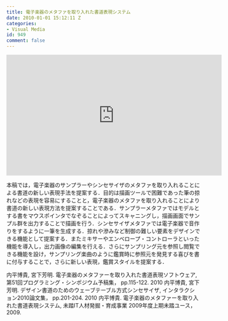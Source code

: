 ```yaml
---
title: 電子楽器のメタファを取り入れた書道表現システム
date: 2010-01-01 15:12:11 Z
categories:
- Visual Media
id: 949
comment: false
---
```


<iframe width="560" height="315" src="https://www.youtube.com/embed/9hq7HRkp3n0" frameborder="0" allowfullscreen></iframe>



本稿では，電子楽器のサンプラーやシンセサイザのメタファを取り入れることによる書道の新しい表現手法を提案する．目的は描画ツールで困難であった筆の掠れなどの表現を容易にすることと，電子楽器のメタファを取り入れることにより書道の新しい表現方法を提案することである．サンプラーメタファではモデルとする書をマウスポインタでなぞることによってスキャニングし，描画画面でサンプル群を出力することで描画を行う．シンセサイザメタファでは電子楽器で音作りをするように一筆を生成する．掠れや滲みなど制御の難しい要素をデザインできる機能として提案する．またミキサーやエンベロープ・コントローラといった機能を導入し，出力画像の編集を行える．さらにサンプリング元を参照し閲覧できる機能を設け，サンプリング楽曲のように鑑賞時に参照元を発見する喜びを書に付与することで，さらに新しい表現，鑑賞スタイルを提案する．

内平博貴, 宮下芳明. 電子楽器のメタファーを取り入れた書道表現ソフトウェア, 第51回プログラミング・シンポジウム予稿集， pp.115-122\. 2010
内平博貴, 宮下芳明. デザイン書道のためのウェーブテーブル方式シンセサイザ, インタラクション2010論文集， pp.201-204\. 2010
内平博貴. 電子楽器のメタファーを取り入れた書道表現システム, 未踏IT人材発掘・育成事業 2009年度上期未踏ユース，2009.
